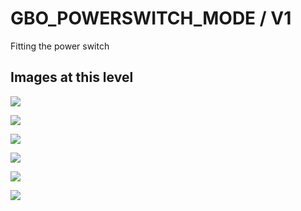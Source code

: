# GBO_POWERSWITCH_MODE / V1
Fitting the power switch

## Images at this level

![](https://github.com/geebles/Super-AIO/raw/master/docs/IMAGES/SAIO/COMMON/GBO_POWERSWITCH_MODE/V1/1.jpg)

![](https://github.com/geebles/Super-AIO/raw/master/docs/IMAGES/SAIO/COMMON/GBO_POWERSWITCH_MODE/V1/2.jpg)

![](https://github.com/geebles/Super-AIO/raw/master/docs/IMAGES/SAIO/COMMON/GBO_POWERSWITCH_MODE/V1/3.jpg)

![](https://github.com/geebles/Super-AIO/raw/master/docs/IMAGES/SAIO/COMMON/GBO_POWERSWITCH_MODE/V1/4.jpg)

![](https://github.com/geebles/Super-AIO/raw/master/docs/IMAGES/SAIO/COMMON/GBO_POWERSWITCH_MODE/V1/5.jpg)

![](https://github.com/geebles/Super-AIO/raw/master/docs/IMAGES/SAIO/COMMON/GBO_POWERSWITCH_MODE/V1/6.jpg)
